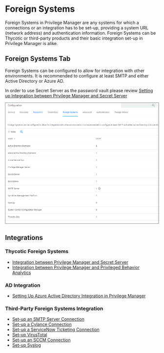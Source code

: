 [title]: # (Foreign Systems Tab)
[tags]: # (admin,configuration)
[priority]: # (1)
# Foreign Systems

Foreign Systems in Privilege Manager are any systems for which a connections or an integration has to be set-up, providing a system URL (network address) and authentication information. Foreign Systems can be Thycotic or third-party products and their basic integration set-up in Privilege Manager is alike.

## Foreign Systems Tab

Foreign Systems can be configured to allow for integration with other environments. It is recommended to configure at least SMTP and either Active Directory or Azure AD.

In order to use Secret Server as the password vault please review [Setting up Integration between Privilege Manager and Secret Server](thycotic/set-up-pm-ss-integration.md)

![Foreign Systems tab to configure integrations](images/config-foreign-sys.png "Foreign Systems tab to configure integrations")

## Integrations

### Thycotic Foreign Systems

* [Integration between Privilege Manager and Secret Server](thycotic/set-up-pm-ss-integration.md)
* [Integration between Privilege Manager and Privileged Behavior Analytics](thycotic/set-up-pba.md)

### AD Integration

* [Setting Up Azure Active Directory Integration in Privilege Manager](active-directory/set-up-privilege-manager-azure-ad-integration.md)

### Third-Party Foreign Systems Integration

* [Set-up an SMTP Server Connection](third-party/set-up-smtp.md)
* [Set-up a Cylance Connection](third-party/set-up-cylance.md)
* [Set-up a ServiceNow Ticketing Connection](third-party/set-up-servicenow.md)
* [Set-up VirusTotal](third-party/set-up-virustotal.md)
* [Set-up an SCCM Connection](third-party/set-up-sccm.md)
* [Set-up Syslog](third-party/set-up-syslog.md)
